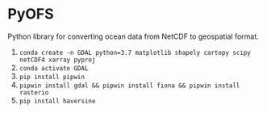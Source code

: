 # PyOFS
Python library for converting ocean data from NetCDF to geospatial format.

1. `conda create -n GDAL python=3.7 matplotlib shapely cartopy scipy netCDF4 xarray pyproj`
2. `conda activate GDAL`
3. `pip install pipwin`
4. `pipwin install gdal && pipwin install fiona && pipwin install rasterio`
5. `pip install haversine`
